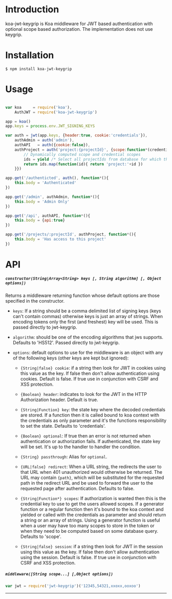 # Introduction

koa-jwt-keygrip is Koa middleware for JWT based authentication with optional scope based authorization. 
The implementation does not use keygrip.

# Installation

	$ npm install koa-jwt-keygrip


# Usage

```js

var koa     = require('koa'),
	AuthJWT = require('koa-jwt-keygrip')

app = koa()
app.keys = process.env.JWT_SIGNING_KEYS

var auth = jwt(app.keys, {header:true, cookie:'credentials'}),
	authAdmin = auth('admin'),
	authAPI   = auth({cookie:false}),
	authProject = auth('project:{projectId}', {scope:function*(credentials){
		// Dynamically computed scope and credential scopes
		ids = yield /* Select all projectIds from database for which this user has access */
		return ids.map(function(id){ return 'project:'+id })
	}})

app.get('/authenticted', auth(), function*(){
	this.body = 'Authenticated'
})

app.get('/admin', authAdmin, function*(){
	this.body = 'Admin Only'
})

app.get('/api', authAPI, function*(){
	this.body = {api:true}
})

app.get('/projects/:projectId', authProject, function*(){
	this.body = 'Has access to this project'
})


```


# API

##### `constructor(String|Array<String> keys [, String algorithm] [, Object options])`

Returns a middleware returning function whose default options are those specified in the constructor.

- `keys`: If a string should be a comma delimited list of signing keys (keys can't contain commas) otherwise keys is just an array of strings. When encoding tokens only the first (and freshest) key will be used. This is passed directly to jwt-keygrip.

- `algorithm`: should be one of the encoding algorithms that jws supports. Defaults to 'HS512'. Passed directly to jwt-keygrip.

- `options`: default options to use for the middleware is an object with any of the following keys (other keys are kept but ignored): 

	- `{String|false} cookie`: if a string then look for JWT in cookies using this value as the key. If false then don't allow authentication using cookies. Default is false. If true use in conjunction with CSRF and XSS protection.

	- `{Boolean} header`: indicates to look for the JWT in the HTTP Authorization header. Default is true.

	- `{String|Function} key`: the state key where the decoded credentials are stored. If a function then it is called bound to koa context with the credentials as only parameter and it's the functions responsibility to set the state. Defaults to 'credentials'.


	- `{Boolean} optional`: If true then an error is not returned when authentication or authorization fails. If authenticated, the state key will be set. It's up to the handler to handler the condition.

	- `{String} passthrough`: Alias for `optional`.

	- `{URL|false} redirect`: When a URL string, the redirects the user to that URL when 401 unauthorized would otherwise be returned. The URL may contain `{path}`, which will be substituted for the requested path in the redirect URL and be used to forward the user to the requested page after authentication. Defaults to false.

	- `{String|Function*} scopes`: If authorization is wanted then this is the credential key to use to get the users allowed scopes. If a generator function or a regular function then it's bound to the koa context and yielded or called with the credentials as parameter and should return a string or an array of strings. Using a generator function is useful when a user may have too many scopes to store in the token or when they need to be computed based on some database query. Defaults to 'scope'.

	- `{String|false} session`: if a string then look for JWT in the session using this value as the key. If false then don't allow authentication using the session. Default is false. If true use in conjunction with CSRF and XSS protection.


##### `middleware([String scope...] [,Object options])`


```js
var jwt = require('jwt-keygrip')('12345,54321,xxoxx,ooxoo')
```



<hr>
